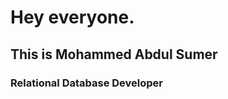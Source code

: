 <html>
    <h1>Hey everyone.</h1>
    <h2>This is Mohammed Abdul Sumer</h2>
    <h3>Relational Database Developer</h3>
</html>
